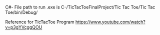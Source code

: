 C#-
File path to run .exe is C-/TicTacToeFinalProject/Tic Tac Toe/Tic Tac Toe/bin/Debug/

Reference for TicTacToe Program https://www.youtube.com/watch?v=p3gYVcggQOU



